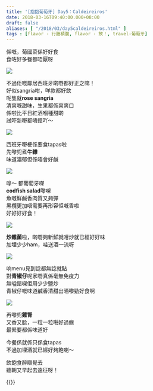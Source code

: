 ```yaml
---
title: '[抱抱葡萄牙] Day5：Caldeireiros'
date: 2018-03-16T09:40:00.000+08:00
draft: false
aliases: [ "/2018/03/day5caldeireiros.html" ]
tags : [flavor - 行膳積腹, flavor - 飲！, travel-葡萄牙]
---
```


係嘅，葡國菜係好好食  
食咗好多餐都唔厭呀  

![](/images/portugal5k1.jpg)

不過佢嘅鄰居西班牙啲嘢都好正之嘛！  
好似sangria咁，咩款都好飲  
呢隻就**rose sangria**  
清爽嘅甜味，生果都係爽爽口  
係啦比平日紅酒嗰種甜啲  
試吓新嘢都唔錯吖～  

![](/images/portugal5k2.jpg)

西班牙嘢梗係要食tapas啦  
先嚟兜煮**牛雜**  
味道濃郁但係唔會好鹹  

![](/images/portugal5k.jpg)

嗱～ 都葡萄牙㗎  
**codfish salad**嚟㗎  
魚嘅鮮鹹香肉質又夠彈  
黑欖更加唔需要再形容佢嘅香啦  
好好好好食！  

![](/images/portugal5k3.jpg)

**炒雜菌**啦，啲嘢夠新鮮就咁炒就已經好好味  
加埋少少ham，哇送酒一流呀  

![](/images/portugal5k4.jpg)

响menu見到諗都無諗就點  
對**青椒仔**呢家嘢真係毫無免疫力  
無嗌錯㗎佢用少少鹽炒  
青椒仔嘅味道鹹香清甜出晒嚟勁好食啊  

![](/images/portugal5k5.jpg)

再嚟兜**雞腎**  
又香又腍，一粒一粒啪好過癮  
最緊要都係味道好  
  
今餐係就係只係食tapas  
不過加埋酒就已經好夠飽喇～  
  
  
飲飽食醉瞓覺去  
聽朝又早起去遠征呀！  


{{<portugal>}}  
